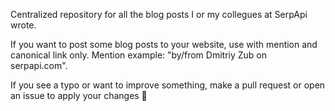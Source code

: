 Centralized repository for all the blog posts I or my collegues at SerpApi wrote.

If you want to post some blog posts to your website, use with mention and canonical link only. Mention example: "by/from Dmitriy Zub on serpapi.com".

If you see a typo or want to improve something, make a pull request or open an issue to apply your changes 💫
